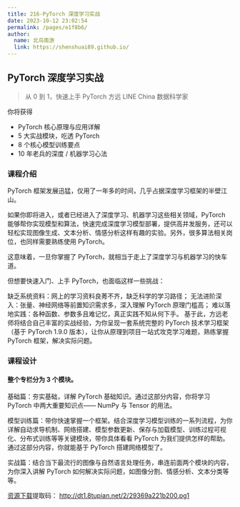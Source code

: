 ```yaml
---
title: 216-PyTorch 深度学习实战
date: 2023-10-12 23:02:54
permalink: /pages/e1f8b6/
author: 
  name: 北鸟南游
  link: https://shenshuai89.github.io/
---
```

## PyTorch 深度学习实战

> 从 0 到 1，快速上手 PyTorch
> 方远  LINE China 数据科学家

你将获得

- PyTorch 核心原理与应用详解
- 5 大实战模块，吃透 PyTorch
- 8 个核心模型训练要点
- 10 年老兵的深度 / 机器学习心法

### 课程介绍

PyTorch 框架发展迅猛，仅用了一年多的时间，几乎占据深度学习框架的半壁江山。

如果你即将进入，或者已经进入了深度学习、机器学习这些相关领域，PyTorch 能够帮你实现模型和算法，快速完成深度学习模型部署，提供高并发服务，还可以轻松实现图像生成、文本分析、情感分析这样有趣的实验。另外，很多算法相关岗位，也同样需要熟练使用 PyTorch。

这意味着，一旦你掌握了 PyTorch，就相当于走上了深度学习与机器学习的快车道。

但想要快速入门、上手 PyTorch，也面临这样一些挑战：

缺乏系统资料：网上的学习资料良莠不齐，缺乏科学的学习路径；
无法进阶深入：张量、神经网络等前置知识需求多，深入理解 PyTorch 原理门槛高；
难以落地实践：各种函数、参数多且难记忆，真正实践不知从何下手。
基于此，方远老师将结合自己丰富的实战经验，为你呈现一套系统完整的 PyTorch 技术学习框架（基于 PyTorch 1.9.0 版本），让你从原理到项目一站式攻克学习难题，熟练掌握 PyTorch 框架，解决实际问题。

### 课程设计

#### 整个专栏分为 3 个模块。

基础篇：夯实基础，详解 PyTorch 基础知识。通过这部分内容，你将学习 PyTorch 中两大重要知识点—— NumPy 与 Tensor 的用法。

模型训练篇：带你快速掌握一个框架。结合深度学习模型训练的一系列流程，为你详解自动求导机制、网络搭建、模型参数更新、保存与加载模型、训练过程可视化、分布式训练等等关键模块，带你具体看看 PyTorch 为我们提供怎样的帮助。通过这部分内容，你就能基于 PyTorch 搭建网络模型了。

实战篇：结合当下最流行的图像与自然语言处理任务，串连前面两个模块的内容，为你深入讲解 PyTorch 如何解决实际问题，如图像分割、情感分析、文本分类等等。

[资源下载](https://pan.baidu.com/s/1DTgqlSSC_BZYYCit7lFPXg)提取码：	http://dt1.8tupian.net/2/29369a221b200.pg1
